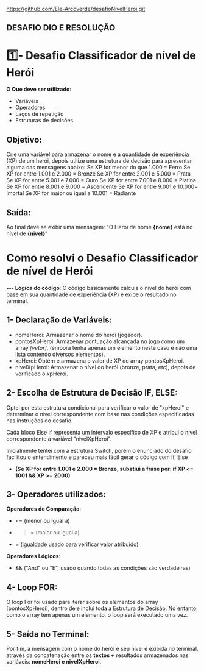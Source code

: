https://github.com/Ele-Arcoverde/desafioNivelHeroi.git

## DESAFIO DIO E RESOLUÇÃO 

# 1️⃣- Desafio Classificador de nível de Herói
**O Que deve ser utilizado**:
- Variáveis
- Operadores
- Laços de repetição
- Estruturas de decisões
## Objetivo:
Crie uma variável para armazenar o nome e a quantidade de experiência (XP) de um herói, depois utilize uma estrutura de decisão para apresentar alguma das mensagens abaixo:
Se XP for menor do que 1.000 = Ferro
Se XP for entre 1.001 e 2.000 = Bronze
Se XP for entre 2.001 e 5.000 = Prata
Se XP for entre 5.001 e 7.000 = Ouro
Se XP for entre 7.001 e 8.000 = Platina
Se XP for entre 8.001 e 9.000 = Ascendente
Se XP for entre 9.001 e 10.000= Imortal
Se XP for maior ou igual a 10.001 = Radiante
## Saída: 
Ao final deve se exibir uma mensagem:
"O Herói de nome **{nome}** está no nível de **{nivel}**"



# Como resolvi o Desafio Classificador de nível de Herói 
**--- Lógica do código**: 
O código basicamente calcula o nível do herói com base em sua quantidade de experiência (XP) e exibe o resultado no terminal. 

## 1- Declaração de Variáveis:
- nomeHeroi: Armazenar o nome do herói (jogador).
- pontosXpHeroi: Armazenar pontuação alcançada no jogo como um array *[vetor]*, (embora tenha apenas um elemento neste caso e não uma lista contendo diversos elementos).
- xpHeroi: Obtém e armazena o valor de XP do array pontosXpHeroi.
- nivelXpHeroi: Armazenar o nível do herói (bronze, prata, etc), depois de verificado o xpHeroi.

## 2- Escolha de Estrutura de Decisão IF, ELSE:
Optei por esta estrutura condicional para verificar o valor de "xpHeroi" e determinar o nível correspondente com base nas condições especificadas nas instruções do desafio.

Cada bloco Else If representa um intervalo específico de XP e atribui o nível correspondente à variável "nivelXpHeroi".

Inicialmente tentei com a estrutura Switch, porém o enunciado do desafio facilitou o entendimento e pareceu mais fácil gerar o código com If, Else
- **(Se XP for entre 1.001 e 2.000 = Bronze, substiui a frase por: if XP <= 1001 && XP >= 2000)**.

## 3- Operadores utilizados:
**Operadores de Comparação**:
- <= (menor ou igual a)
- >= (maior ou igual a)
- = (igualdade usado para verificar valor atribuído)

**Operadores Lógicos**:
- && ("And" ou "E", usado quando todas as condições são verdadeiras)

## 4- Loop FOR:
O loop For foi usado para iterar sobre os elementos do array [pontosXpHeroi], dentro dele inclui toda a Estrutura de Decisão. No entanto, como o array tem apenas um elemento, o loop será executado uma vez.


## 5- Saída no Terminal:
Por fim, a mensagem com o nome do herói e seu nível é exibida no terminal, através da concatenação entre os **textos +** resultados armazenados nas variáveis: **nomeHeroi e nivelXpHeroi**.
